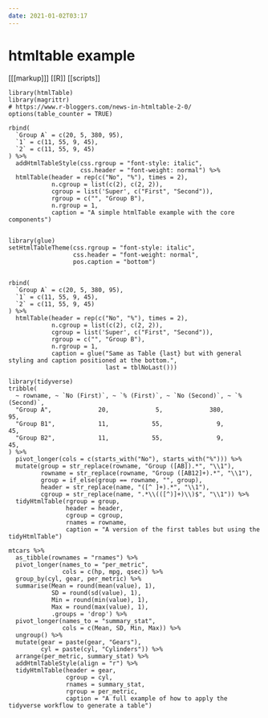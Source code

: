 ```yaml
---
date: 2021-01-02T03:17
---
```


# htmltable example

[[[markup]]]
[[R]]
[[scripts]]

    library(htmlTable)
    library(magrittr)
    # https://www.r-bloggers.com/news-in-htmltable-2-0/
    options(table_counter = TRUE)

    rbind(
      `Group A` = c(20, 5, 380, 95),
      `1` = c(11, 55, 9, 45),
      `2` = c(11, 55, 9, 45)
    ) %>%
      addHtmlTableStyle(css.rgroup = "font-style: italic",
                        css.header = "font-weight: normal") %>% 
      htmlTable(header = rep(c("No", "%"), times = 2),
                n.cgroup = list(c(2), c(2, 2)),
                cgroup = list('Super', c("First", "Second")),
                rgroup = c("", "Group B"),
                n.rgroup = 1,
                caption = "A simple htmlTable example with the core components")


    library(glue)
    setHtmlTableTheme(css.rgroup = "font-style: italic",
                      css.header = "font-weight: normal",
                      pos.caption = "bottom")


    rbind(
      `Group A` = c(20, 5, 380, 95),
      `1` = c(11, 55, 9, 45),
      `2` = c(11, 55, 9, 45)
    ) %>%
      htmlTable(header = rep(c("No", "%"), times = 2),
                n.cgroup = list(c(2), c(2, 2)),
                cgroup = list('Super', c("First", "Second")),
                rgroup = c("", "Group B"),
                n.rgroup = 1,
                caption = glue("Same as Table {last} but with general styling and caption positioned at the bottom.",
                               last = tblNoLast()))

    library(tidyverse)
    tribble(
      ~ rowname, ~ `No (First)`, ~ `% (First)`, ~ `No (Second)`, ~ `% (Second)`,
      "Group A",             20,             5,             380,             95,
      "Group B1",            11,            55,               9,             45,
      "Group B2",            11,            55,               9,             45,
    ) %>%
      pivot_longer(cols = c(starts_with("No"), starts_with("%"))) %>% 
      mutate(group = str_replace(rowname, "Group ([AB]).*", "\\1"),
             rowname = str_replace(rowname, "Group ([AB12]+).*", "\\1"),
             group = if_else(group == rowname, "", group),
             header = str_replace(name, "([^ ]+).*", "\\1"),
             cgroup = str_replace(name, ".*\\(([^)]+)\\)$", "\\1")) %>% 
      tidyHtmlTable(rgroup = group,
                    header = header,
                    cgroup = cgroup,
                    rnames = rowname,
                    caption = "A version of the first tables but using the tidyHtmlTable")

    mtcars %>%
      as_tibble(rownames = "rnames") %>% 
      pivot_longer(names_to = "per_metric", 
                   cols = c(hp, mpg, qsec)) %>%
      group_by(cyl, gear, per_metric) %>% 
      summarise(Mean = round(mean(value), 1),
                SD = round(sd(value), 1),
                Min = round(min(value), 1),
                Max = round(max(value), 1),
                .groups = 'drop') %>%
      pivot_longer(names_to = "summary_stat", 
                   cols = c(Mean, SD, Min, Max)) %>% 
      ungroup() %>% 
      mutate(gear = paste(gear, "Gears"),
             cyl = paste(cyl, "Cylinders")) %>% 
      arrange(per_metric, summary_stat) %>% 
      addHtmlTableStyle(align = "r") %>% 
      tidyHtmlTable(header = gear,
                    cgroup = cyl,
                    rnames = summary_stat,
                    rgroup = per_metric,
                    caption = "A full example of how to apply the tidyverse workflow to generate a table")